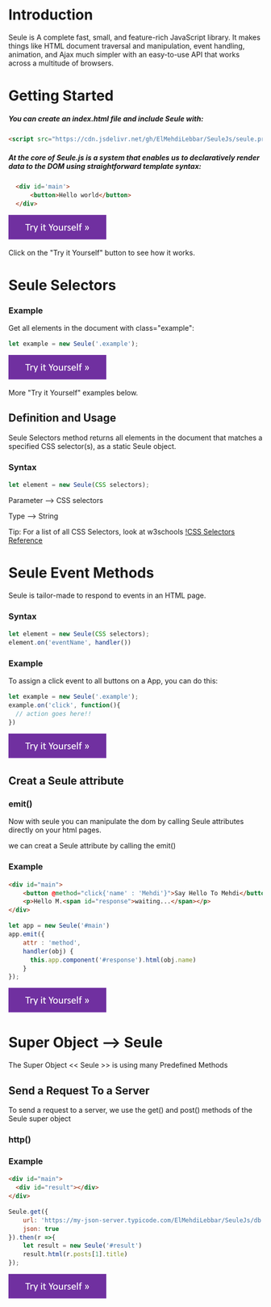# Introduction
Seule is A complete fast, small, and feature-rich JavaScript library. It makes things like HTML document traversal and manipulation, event handling, animation, and Ajax much simpler with an easy-to-use API that works across a multitude of browsers.


# Getting Started

##### You can create an index.html file and include Seule with:

```html
<script src="https://cdn.jsdelivr.net/gh/ElMehdiLebbar/SeuleJs/seule.pro.js"></script>
```

##### At the core of Seule.js is a system that enables us to declaratively render data to the DOM using straightforward template syntax:

```html
  <div id='main'>
      <button>Hello world</button>
  </div>
```
[![alt text](https://raw.githubusercontent.com/ElMehdiLebbar/SeuleJs/master/img/t.png)](https://codepen.io/el-mehdi-lebbar/pen/pooKBaX)

Click on the "Try it Yourself" button to see how it works.

# Seule Selectors

### Example

Get all elements in the document with class="example":

```javascript
let example = new Seule('.example');
```
[![alt text](https://raw.githubusercontent.com/ElMehdiLebbar/SeuleJs/master/img/t.png)](https://codepen.io/el-mehdi-lebbar/pen/WNNYada)

More "Try it Yourself" examples below.

## Definition and Usage

Seule Selectors method returns all elements in the document that matches a specified CSS selector(s), as a static Seule object.

### Syntax

```javascript
let element = new Seule(CSS selectors);
```

Parameter --> CSS selectors

Type --> String

Tip: For a list of all CSS Selectors, look at w3schools [!CSS Selectors Reference](https://codepen.io/el-mehdi-lebbar/pen/Exxppmd)


# Seule Event Methods

Seule is tailor-made to respond to events in an HTML page.

### Syntax

```javascript
let element = new Seule(CSS selectors);
element.on('eventName', handler())
```

### Example

To assign a click event to all buttons on a App, you can do this:

```javascript
let example = new Seule('.example');
example.on('click', function(){
  // action goes here!!
})
```
[![alt text](https://raw.githubusercontent.com/ElMehdiLebbar/SeuleJs/master/img/t.png)](https://codepen.io/el-mehdi-lebbar/pen/pooKBaX)


## Creat a Seule attribute

### emit()

Now with seule you can manipulate the dom by calling Seule attributes directly on your html pages.

we can creat a Seule attribute by calling the emit() 

### Example

```html
<div id="main">
    <button @method="click{'name' : 'Mehdi'}">Say Hello To Mehdi</button>
    <p>Hello M.<span id="response">waiting...</span></p>
</div>
```
```javascript
let app = new Seule('#main')
app.emit({
    attr : 'method',
    handler(obj) {
      this.app.component('#response').html(obj.name)
    }
});
```
[![alt text](https://raw.githubusercontent.com/ElMehdiLebbar/SeuleJs/master/img/t.png)](https://codepen.io/el-mehdi-lebbar/pen/Exxppmd)

# Super Object --> Seule

The Super Object << Seule >> is using many Predefined Methods 

## Send a Request To a Server

To send a request to a server, we use the get() and post() methods of the Seule super object

### http()

### Example

```html
<div id="main">
  <div id="result"></div>
</div>
```
```javascript
Seule.get({
    url: 'https://my-json-server.typicode.com/ElMehdiLebbar/SeuleJs/db',
    json: true
}).then(r =>{
    let result = new Seule('#result')
    result.html(r.posts[1].title)
});
```
[![alt text](https://raw.githubusercontent.com/ElMehdiLebbar/SeuleJs/master/img/t.png)](https://codepen.io/el-mehdi-lebbar/pen/KKMjoyG)





